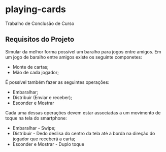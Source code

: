 # playing-cards
Trabalho de Conclusão de Curso

## Requisitos do Projeto
Simular da melhor forma possível um baralho para jogos entre amigos.
Em um jogo de baralho entre amigos existe os seguinte componetes:
* Monte de cartas;
* Mão de cada jogador;

É possível também fazer as seguintes operações:
* Embaralhar;
* Distribuir (Enviar e receber);
* Esconder e Mostrar

Cada uma dessas operações devem estar associadas a um movimento de toque na tela do smartphone:
* Embaralhar - Swipe;
* Distribuir - Dedo deslisa do centro da tela até a borda na direção do jogador que receberá a carta;
* Esconder e Mostrar - Duplo toque
